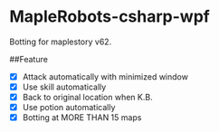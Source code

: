 # MapleRobots-csharp-wpf
Botting for maplestory v62.

##Feature
- [x] Attack automatically with minimized window
- [x] Use skill automatically
- [x] Back to original location when K.B.
- [x] Use potion automatically
- [x] Botting at MORE THAN 15 maps
